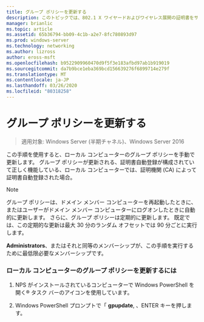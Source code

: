 ```yaml
---
title: グループ ポリシーを更新する
description: このトピックでは、802.1 X ワイヤードおよびワイヤレス展開の証明書をサーバーのデプロイ ガイドの一部
manager: brianlic
ms.topic: article
ms.assetid: 65b36794-bb09-4c1b-a2e7-8fc780893d97
ms.prod: windows-server
ms.technology: networking
ms.author: lizross
author: eross-msft
ms.openlocfilehash: b9522909960470d9f5f3e183afbd97ab1b919019
ms.sourcegitcommit: da7b9bce1eba369bcd156639276f6899714e279f
ms.translationtype: MT
ms.contentlocale: ja-JP
ms.lasthandoff: 03/26/2020
ms.locfileid: "80318258"
---
```

# <a name="refresh-group-policy"></a>グループ ポリシーを更新する

>適用対象: Windows Server (半期チャネル)、Windows Server 2016

この手順を使用すると、ローカル コンピューターのグループ ポリシーを手動で更新します。 グループ ポリシーが更新される、証明書自動登録が構成されていて正しく機能している、ローカル コンピューターでは、証明機関 (CA) によって証明書自動登録された場合。  
  
> [!NOTE]  
> グループ ポリシーは、ドメイン メンバー コンピューターを再起動したときに、またはユーザーがドメイン メンバー コンピューターにログオンしたときに自動的に更新します。 さらに、グループ ポリシーは定期的に更新します。 既定では、この定期的な更新は最大 30 分のランダム オフセットでは 90 分ごとに実行します。  
  
**Administrators**、またはそれと同等のメンバーシップが、この手順を実行するために最低限必要なメンバーシップです。  
  
### <a name="to-refresh-group-policy-on-the-local-computer"></a>ローカル コンピューターのグループ ポリシーを更新するには  
  
1.  NPS がインストールされているコンピューターで Windows PowerShell を開く&reg; タスク バーのアイコンを使用しています。  
  
2.  Windows PowerShell プロンプトで「 **gpupdate**, 、ENTER キーを押します。  
  


